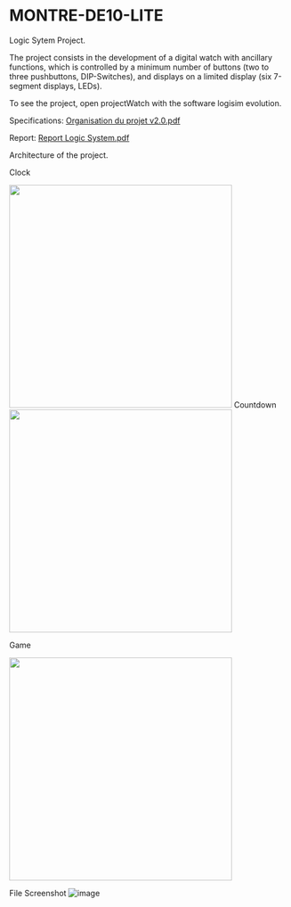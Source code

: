 # MONTRE-DE10-LITE

Logic Sytem Project.

The project consists in the development of a digital watch with ancillary functions, which is controlled
by a minimum number of buttons (two to three pushbuttons, DIP-Switches), and displays on a limited display (six 7-segment displays, LEDs).

To see the project, open projectWatch with the software logisim evolution.

Specifications: [Organisation du projet v2.0.pdf](https://github.com/VinceGHER/MONTRE-DE10-LITE/files/7294885/Organisation.du.projet.v2.0.pdf)

Report: [Report Logic System.pdf](https://github.com/VinceGHER/MONTRE-DE10-LITE/files/7294902/Report.Logic.System.pdf)

Architecture of the project.

Clock

<img src="https://user-images.githubusercontent.com/29159082/136225428-b2e3b39e-1b94-4975-af5c-2e945256629f.png" width="400"/> 
Countdown

<img src="https://user-images.githubusercontent.com/29159082/136225510-aee1f61b-6340-4a5d-909f-3075b40e9d29.png" width="400"/> 

Game

<img src="https://user-images.githubusercontent.com/29159082/136225583-a755a761-f26d-4b0c-b829-f91512904935.png" width="400"/> 


File Screenshot
![image](https://user-images.githubusercontent.com/29159082/136228596-66e2f6e6-cbb3-4095-ad2f-de0f49d955fd.png)
